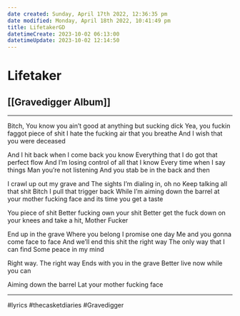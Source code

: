 ```yaml
---
date created: Sunday, April 17th 2022, 12:36:35 pm
date modified: Monday, April 18th 2022, 10:41:49 pm
title: LifetakerGD
datetimeCreate: 2023-10-02 06:13:00
datetimeUpdate: 2023-10-02 12:14:50
---
```

# Lifetaker
## [[Gravedigger Album]]
---


Bitch,
You know you ain’t good at anything but sucking dick
Yea, you fuckin faggot piece of shit
I hate the fucking air that you breathe
And I wish that you were deceased

And I hit back when I come back you know
Everything that I do got that perfect flow
And I’m losing control of all that I know
Every time when I say things
Man you’re not listening
And you stab be in the back and then

I crawl up out my grave and
The sights I’m dialing in, oh no
Keep talking all that shit Bitch
I pull that trigger back
While I’m aiming down the barrel at your mother fucking face and its time you get a taste

You piece of shit
Better fucking own your shit
Better get the fuck down on your knees
and take a hit, Mother Fucker

End up in the grave
Where you belong
I promise one day
Me and you
gonna come face to face
And we’ll end this shit the right way
The only way that I can find
Some peace in my mind

Right way.
The right way
Ends with you in the grave
Better live now while you can

Aiming down the barrel
Lat your mother fucking face

---

#lyrics #thecasketdiaries #Gravedigger